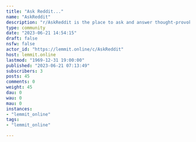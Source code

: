 ```yaml
---
title: "Ask Reddit..." 
name: "AskReddit"
description: "r/AskReddit is the place to ask and answer thought-provoking questions."
type: community
date: "2023-06-21 14:54:15"
draft: false
nsfw: false
actor_id: "https://lemmit.online/c/AskReddit"
host: lemmit.online
lastmod: "1969-12-31 19:00:00"
published: "2023-06-21 07:13:49"
subscribers: 3
posts: 45
comments: 0
weight: 45
dau: 0
wau: 0
mau: 0
instances:
- "lemmit_online"
tags: 
- "lemmit_online"

---
```

